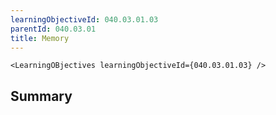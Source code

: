 ```yaml
---
learningObjectiveId: 040.03.01.03
parentId: 040.03.01
title: Memory
---
```


```tsx eval
<LearningOBjectives learningObjectiveId={040.03.01.03} />
```

## Summary
